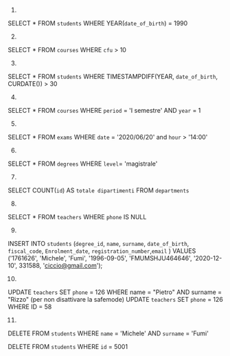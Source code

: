 1.
 SELECT *
 FROM `students`
 WHERE YEAR(`date_of_birth`) = 1990

    
2.

 SELECT *
 FROM `courses`
 WHERE `cfu` > 10

3.
 
 SELECT *
 FROM `students`
 WHERE TIMESTAMPDIFF(YEAR, `date_of_birth`, CURDATE()) > 30

4.
 
 SELECT *
 FROM `courses`
 WHERE `period` = 'I semestre'
 AND `year` = 1

5.
 SELECT *
 FROM `exams`
 WHERE `date` = '2020/06/20'
 and `hour` > '14:00'

6.

 SELECT *
 FROM `degrees`
 WHERE `level`= 'magistrale'

7.
 SELECT COUNT(`id`) AS `totale dipartimenti`
 FROM `departments`

8.

 SELECT *
 FROM `teachers`
 WHERE `phone` IS NULL

9.

 INSERT INTO `students` (`degree_id`, `name`, `surname`, `date_of_birth`, `fiscal_code`, `Enrolment_date`, `registration_number`,`email` )
 VALUES ('1761626', 'Michele', 'Fumi', '1996-09-05', 'FMUMSHJU464646', '2020-12-10', 331588, 'ciccio@gmail.com');

10.

 UPDATE `teachers`
 SET `phone` = 126
 WHERE name = "Pietro"
 AND surname = "Rizzo"
(per non disattivare la safemode)
 UPDATE `teachers`
 SET `phone` = 126
 WHERE ID = 58

 11.

 DELETE FROM `students` 
 WHERE `name` = 'Michele'
 AND `surname` = 'Fumi'
 
 DELETE FROM `students` 
 WHERE `id` = 5001

 